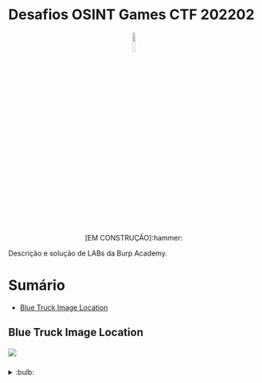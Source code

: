 # Desafios OSINT Games CTF 202202
<p style="text-align:center" align="center">
<img src="https://user-images.githubusercontent.com/17954762/47567241-4b4f2080-d92e-11e8-830c-b5db21beab69.png" width="10%" /><br>
<p align="center">[EM CONSTRUÇÃO]:hammer:</center></p>
</p>
Descrição e solução de LABs da Burp Academy.

# Sumário
- [Blue Truck Image Location](#Blue-Truck-Image-Location)


## Blue Truck Image Location <a name="Blue-Truck-Image-Location"></a>
##### [![](https://img.shields.io/badge/Voltar-Sum%C3%A1rio-orange)](#sumário)

<details>
  
<summary>:bulb:</summary>

1. Autentique e acesse a área do usuário.
2. É possível identificar o uso do seguinte endpoint:
> GET /accountDetails
3. Este endpoint retorna a API Key do usuário autenticado:
```
 {
   "username": "wiener",
   "email": "",
   "apikey": "BDKD9r0wSagpq7fIN6DlyMkmVd8BPVWs",
   "sessions": [
     "VB2znrX8xyrGsfeFTCb7Dv1VBkL5DTuQ"
   ]
 }
```  
3. Programe um código JavaScript para realizar uma requisição GET para o endpoint identificado e obter a API Key.
4. Este código também deve enviar a API Key para o servidor de exploit.
5. O código deve ser armazenado no servidor de exploit e entregue para a vítima.
6. Após o último passo, a API Key deve aparecer no log do servidor de exploit:
>  GET /?apikey=V8YQnKjWB8oGz0YD6tjO4r8V8itPe6Jc
</details>

